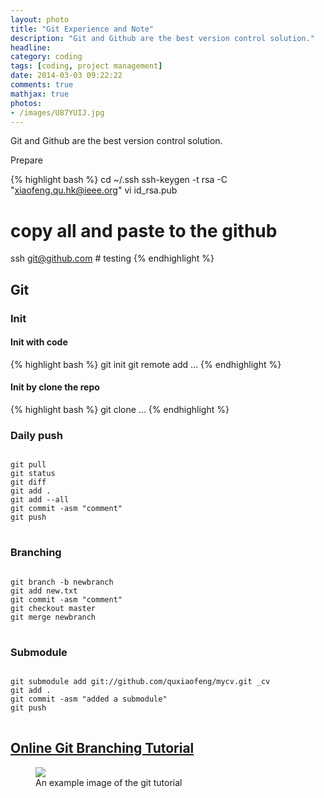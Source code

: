 ```yaml
---
layout: photo
title: "Git Experience and Note"
description: "Git and Github are the best version control solution."
headline: 
category: coding
tags: [coding, project management]
date: 2014-03-03 09:22:22
comments: true
mathjax: true
photos:
- /images/U87YUIJ.jpg
---
```


Git and Github are the best version control solution.

<!--more-->

Prepare

{% highlight bash %}
cd ~/.ssh
ssh-keygen -t rsa -C "xiaofeng.qu.hk@ieee.org"
vi id_rsa.pub
# copy all and paste to the github
ssh git@github.com # testing
{% endhighlight %}

## Git

### Init

#### Init with code

{% highlight bash %}
git init
git remote add ...
{% endhighlight %}

#### Init by clone the repo

{% highlight bash %}
git clone ...
{% endhighlight %}

### Daily push

<pre>
<code class="bash">
git pull
git status
git diff
git add .
git add --all
git commit -asm "comment"
git push
</code>
</pre>

### Branching

<pre>
<code class="bash">
git branch -b newbranch
git add new.txt
git commit -asm "comment"
git checkout master
git merge newbranch
</code>
</pre>

### Submodule

<pre>
<code class="bash">
git submodule add git://github.com/quxiaofeng/mycv.git _cv
git add .
git commit -asm "added a submodule"
git push
</code>
</pre>


## [Online Git Branching Tutorial](http://pcottle.github.io/learnGitBranching/?demo)

<figure>
  <img src="http://i.imgur.com/U87YUIJ.jpg">
  <figcaption>
  An example image of the git tutorial
  </figcaption>
</figure>
